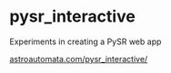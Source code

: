 # pysr_interactive
Experiments in creating a PySR web app

[astroautomata.com/pysr_interactive/](https://astroautomata.com/pysr_interactive/)
